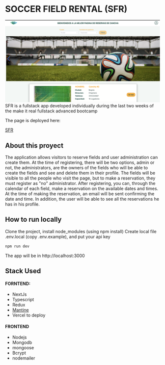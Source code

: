 # SOCCER FIELD RENTAL (SFR)

![preview](/sfr-ui/public/preview-sfr.png)
SFR is a fullstack app developed individually during the last two weeks of the make it real fullstack advanced bootcamp 

The page is deployed here:

[SFR](https://sfr-sable.vercel.app/)

## About this proyect

The application allows visitors to reserve fields and user administration can create them.
At the time of registering, there will be two options, admin or not, the administrators, are the owners of the fields who will be able to create the fields and see and delete them in their profile.
The fields will be visible to all the people who visit the page, but to make a reservation, they must register as "no" administrator. After registering, you can, through the calendar of each field, make a reservation on the available dates and times. At the time of making the reservation, an email will be sent confirming the date and time.
In addition, the user will be able to see all the reservations he has in his profile.

## How to run locally

Clone the project, install node_modules (using npm install) 
Create local file .env.local (copy .env.example), and put your api key

```bash
npm run dev
```

The app will be in http://localhost:3000

## Stack Used

####  FORNTEND:
- NextJs
- Typescript
- Redux
- [Mantine](https://mantine.dev/)
- Vercel to deploy

#### FRONTEND
- Nodejs
- Mongodb
- mongoose 
- Bcrypt
- nodemailer
